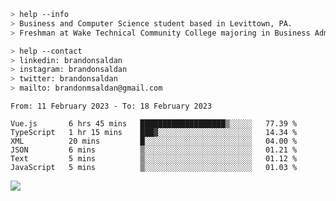 ````bash
> help --info
> Business and Computer Science student based in Levittown, PA.
> Freshman at Wake Technical Community College majoring in Business Administration.
````

````bash
> help --contact
> linkedin: brandonsaldan
> instagram: brandonsaldan
> twitter: brandonsaldan
> mailto: brandonmsaldan@gmail.com
````

<!--START_SECTION:waka-->

```text
From: 11 February 2023 - To: 18 February 2023

Vue.js       6 hrs 45 mins   ███████████████████▒░░░░░   77.39 %
TypeScript   1 hr 15 mins    ███▓░░░░░░░░░░░░░░░░░░░░░   14.34 %
XML          20 mins         █░░░░░░░░░░░░░░░░░░░░░░░░   04.00 %
JSON         6 mins          ▒░░░░░░░░░░░░░░░░░░░░░░░░   01.21 %
Text         5 mins          ▒░░░░░░░░░░░░░░░░░░░░░░░░   01.12 %
JavaScript   5 mins          ▒░░░░░░░░░░░░░░░░░░░░░░░░   01.03 %
```

<!--END_SECTION:waka-->

![](https://komarev.com/ghpvc/?username=brandonsaldan&color=6A8AFF)
